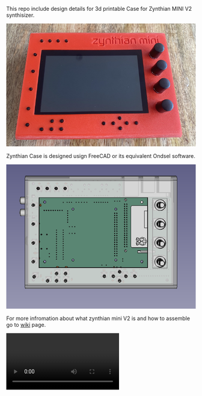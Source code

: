 This repo include design details for 3d printable Case for Zynthian MINI V2 synthisizer. 

![Zynthian Mini V2 ](resources/zynthian-assembled.png)

Zynthian Case is designed usign FreeCAD or its equivalent Ondsel software. 

![Zynthian Mini V2 CAD drawing](resources/case-top.png)

For more infromation about what zynthian mini V2 is and how to assemble go to [wiki](https://github.com/sstojos/zynthian-mini/wiki) page. 

![Zynthian Mini V2 3d prinitng timelapse](resources/timelapse_top.mp4)
